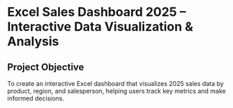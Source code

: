 # Excel Sales Dashboard 2025 – Interactive Data Visualization & Analysis
## Project Objective
To create an interactive Excel dashboard that visualizes 2025 sales data by product, region, and salesperson, helping users track key metrics and make informed decisions.
